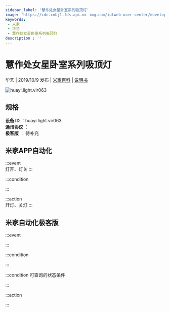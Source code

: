 ```yaml
---
sidebar_label: '慧作处女星卧室系列吸顶灯'
image: 'https://cdn.cnbj1.fds.api.mi-img.com/iotweb-user-center/developer_1679047652702qK87SLR6.png?GalaxyAccessKeyId=AKVGLQWBOVIRQ3XLEW&Expires=9223372036854775807&Signature=InXj7KqflpINdTa5gcC8XXtsqII='
keywords: 
 - 米家
 - 华艺
 - 慧作处女星卧室系列吸顶灯
description : ''
---
```

# 慧作处女星卧室系列吸顶灯

华艺 | 2019/10/9 发布 | [米家百科](https://home.mi.com/webapp/content/baike/product/index.html?model=huayi.light.vir063) | [说明书](https://home.mi.com/views/introduction.html?model=huayi.light.vir063&region=cn)

![huayi.light.vir063](https://cdn.cnbj1.fds.api.mi-img.com/iotweb-user-center/developer_1679047652702qK87SLR6.png?GalaxyAccessKeyId=AKVGLQWBOVIRQ3XLEW&Expires=9223372036854775807&Signature=InXj7KqflpINdTa5gcC8XXtsqII=)

## 规格  
> 
**设备 ID** ：huayi.light.vir063  
**通讯协议** ：  
**极客版**  ： 待补充 


## 米家APP自动化  

:::event  
灯开、灯关
:::

:::condition  

:::

:::action   
开灯、关灯
:::

## 米家自动化极客版  

:::event  

:::

:::condition  

:::

:::condition 可查询的状态条件  

:::

:::action  

:::

        
